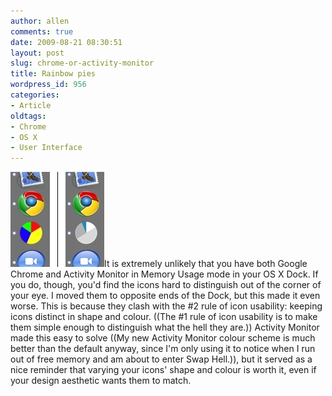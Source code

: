 ```yaml
---
author: allen
comments: true
date: 2009-08-21 08:30:51
layout: post
slug: chrome-or-activity-monitor
title: Rainbow pies
wordpress_id: 956
categories:
- Article
oldtags:
- Chrome
- OS X
- User Interface
---
```


![Before and after comparison of the tip that will save millions from tragic mis-clicks.](/images/wp-uploads/2009/08/chrome-dock.jpg)It is extremely unlikely that you have both Google Chrome and Activity Monitor in Memory Usage mode in your OS X Dock. If you do, though, you'd find the icons hard to distinguish out of the corner of your eye. I moved them to opposite ends of the Dock, but this made it even worse. This is because they clash with the #2 rule of icon usability: keeping icons distinct in shape and colour. ((The #1 rule of icon usability is to make them simple enough to distinguish what the hell they are.)) Activity Monitor made this easy to solve ((My new Activity Monitor colour scheme is much better than the default anyway, since I'm only using it to notice when I run out of free memory and am about to enter Swap Hell.)), but it served as a nice reminder that varying your icons' shape and colour is worth it, even if your design aesthetic wants them to match.
